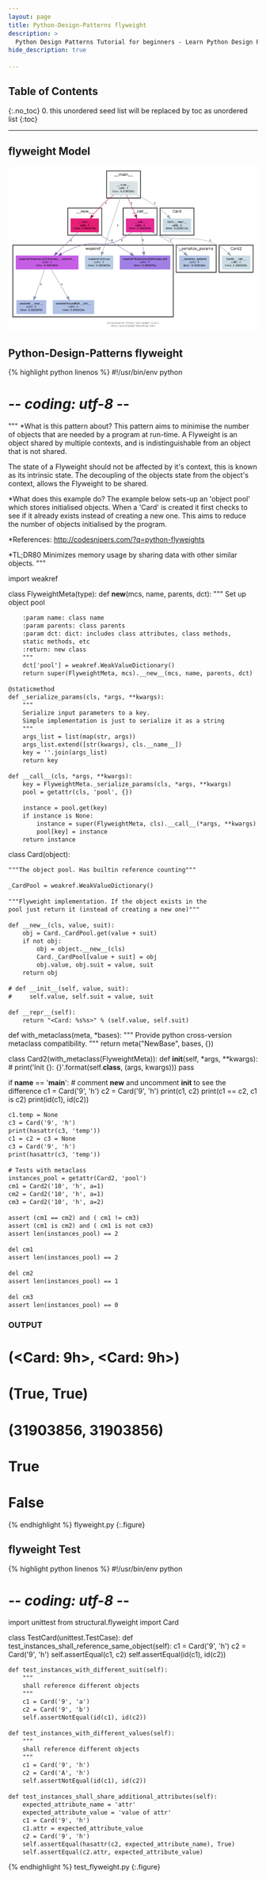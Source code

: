 ```yaml
---
layout: page
title: Python-Design-Patterns flyweight
description: >
  Python Design Patterns Tutorial for beginners - Learn Python Design Patterns in simple and easy steps starting from basic to advanced concepts with examples ...
hide_description: true

---
```


## Table of Contents
{:.no_toc}
0. this unordered seed list will be replaced by toc as unordered list
{:toc}

---

## flyweight Model

![](/courses/python-fesign-patterns/structural/viz/flyweight.py.png)

## Python-Design-Patterns flyweight

{% highlight python linenos %}
#!/usr/bin/env python
# -*- coding: utf-8 -*-

"""
*What is this pattern about?
This pattern aims to minimise the number of objects that are needed by
a program at run-time. A Flyweight is an object shared by multiple
contexts, and is indistinguishable from an object that is not shared.

The state of a Flyweight should not be affected by it's context, this
is known as its intrinsic state. The decoupling of the objects state
from the object's context, allows the Flyweight to be shared.

*What does this example do?
The example below sets-up an 'object pool' which stores initialised
objects. When a 'Card' is created it first checks to see if it already
exists instead of creating a new one. This aims to reduce the number of
objects initialised by the program.

*References:
http://codesnipers.com/?q=python-flyweights

*TL;DR80
Minimizes memory usage by sharing data with other similar objects.
"""

import weakref

class FlyweightMeta(type):
    def __new__(mcs, name, parents, dct):
        """
        Set up object pool

        :param name: class name
        :param parents: class parents
        :param dct: dict: includes class attributes, class methods,
        static methods, etc
        :return: new class
        """
        dct['pool'] = weakref.WeakValueDictionary()
        return super(FlyweightMeta, mcs).__new__(mcs, name, parents, dct)

    @staticmethod
    def _serialize_params(cls, *args, **kwargs):
        """
        Serialize input parameters to a key.
        Simple implementation is just to serialize it as a string
        """
        args_list = list(map(str, args))
        args_list.extend([str(kwargs), cls.__name__])
        key = ''.join(args_list)
        return key

    def __call__(cls, *args, **kwargs):
        key = FlyweightMeta._serialize_params(cls, *args, **kwargs)
        pool = getattr(cls, 'pool', {})

        instance = pool.get(key)
        if instance is None:
            instance = super(FlyweightMeta, cls).__call__(*args, **kwargs)
            pool[key] = instance
        return instance

class Card(object):

    """The object pool. Has builtin reference counting"""

    _CardPool = weakref.WeakValueDictionary()

    """Flyweight implementation. If the object exists in the
    pool just return it (instead of creating a new one)"""

    def __new__(cls, value, suit):
        obj = Card._CardPool.get(value + suit)
        if not obj:
            obj = object.__new__(cls)
            Card._CardPool[value + suit] = obj
            obj.value, obj.suit = value, suit
        return obj

    # def __init__(self, value, suit):
    #     self.value, self.suit = value, suit

    def __repr__(self):
        return "<Card: %s%s>" % (self.value, self.suit)

def with_metaclass(meta, *bases):
    """ Provide python cross-version metaclass compatibility. """
    return meta("NewBase", bases, {})

class Card2(with_metaclass(FlyweightMeta)):
    def __init__(self, *args, **kwargs):
        # print('Init {}: {}'.format(self.__class__, (args, kwargs)))
        pass

if __name__ == '__main__':
    # comment __new__ and uncomment __init__ to see the difference
    c1 = Card('9', 'h')
    c2 = Card('9', 'h')
    print(c1, c2)
    print(c1 == c2, c1 is c2)
    print(id(c1), id(c2))

    c1.temp = None
    c3 = Card('9', 'h')
    print(hasattr(c3, 'temp'))
    c1 = c2 = c3 = None
    c3 = Card('9', 'h')
    print(hasattr(c3, 'temp'))

    # Tests with metaclass
    instances_pool = getattr(Card2, 'pool')
    cm1 = Card2('10', 'h', a=1)
    cm2 = Card2('10', 'h', a=1)
    cm3 = Card2('10', 'h', a=2)

    assert (cm1 == cm2) and ( cm1 != cm3)
    assert (cm1 is cm2) and ( cm1 is not cm3)
    assert len(instances_pool) == 2

    del cm1
    assert len(instances_pool) == 2

    del cm2
    assert len(instances_pool) == 1

    del cm3
    assert len(instances_pool) == 0

### OUTPUT ###
# (<Card: 9h>, <Card: 9h>)
# (True, True)
# (31903856, 31903856)
# True
# False
{% endhighlight %}
flyweight.py
{:.figure}

## flyweight Test

{% highlight python linenos %}
#!/usr/bin/env python
# -*- coding: utf-8 -*-
import unittest
from structural.flyweight import Card

class TestCard(unittest.TestCase):
    def test_instances_shall_reference_same_object(self):
        c1 = Card('9', 'h')
        c2 = Card('9', 'h')
        self.assertEqual(c1, c2)
        self.assertEqual(id(c1), id(c2))

    def test_instances_with_different_suit(self):
        """
        shall reference different objects
        """
        c1 = Card('9', 'a')
        c2 = Card('9', 'b')
        self.assertNotEqual(id(c1), id(c2))

    def test_instances_with_different_values(self):
        """
        shall reference different objects
        """
        c1 = Card('9', 'h')
        c2 = Card('A', 'h')
        self.assertNotEqual(id(c1), id(c2))

    def test_instances_shall_share_additional_attributes(self):
        expected_attribute_name = 'attr'
        expected_attribute_value = 'value of attr'
        c1 = Card('9', 'h')
        c1.attr = expected_attribute_value
        c2 = Card('9', 'h')
        self.assertEqual(hasattr(c2, expected_attribute_name), True)
        self.assertEqual(c2.attr, expected_attribute_value)
{% endhighlight %}
test_flyweight.py
{:.figure}
